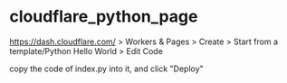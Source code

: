 # cloudflare_python_page

https://dash.cloudflare.com/  >
Workers & Pages > Create > Start from a template/Python Hello World > Edit Code

copy the code of index.py into it, and click "Deploy"
